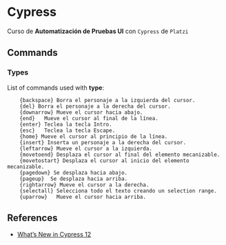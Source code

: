 # Cypress
Curso de **Automatización de Pruebas UI** con ```Cypress``` de ```Platzi```

## Commands
### Types
List of commands used with **type**:
```
	{backspace} Borra el personaje a la izquierda del cursor.
	{del} Borra el personaje a la derecha del cursor.
	{downarrow} Mueve el cursor hacia abajo.
	{end}	Mueve el cursor al final de la línea.
	{enter} Teclea la tecla Intro.
	{esc}	Teclea la tecla Escape.
	{home} Mueve el cursor al principio de la línea.
	{insert} Inserta un personaje a la derecha del cursor.
	{leftarrow} Mueve el cursor a la izquierda.
	{movetoend} Desplaza el cursor al final del elemento mecanizable.
	{movetostart} Desplaza el cursor al inicio del elemento mecanizable.
	{pagedown} Se desplaza hacia abajo.
	{pageup}  Se desplaza hacia arriba.
	{rightarrow} Mueve el cursor a la derecha.
	{selectall} Selecciona todo el texto creando un selection range.
	{uparrow}	Mueve el cursor hacia arriba.
```

## References
- [What’s New in Cypress 12](https://applitools.com/blog/whats-new-in-cypress-12/)